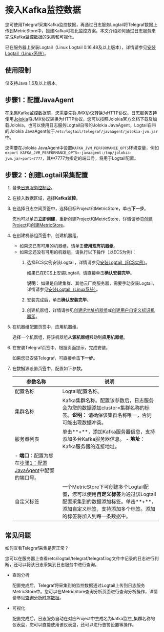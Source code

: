 # 接入Kafka监控数据

您可使用Telegraf采集Kafka监控数据，再通过日志服务Logtail将Telegraf数据上传到MetricStore中，搭建Kafka可视化监控方案。本文介绍如何通过日志服务来完成Kafka监控数据的采集和可视化。

已在服务器上安装Logtail（Linux Logtail 0.16.48及以上版本），详情请参见[安装Logtail（Linux系统）](/cn.zh-CN/数据采集/Logtail采集/安装/安装Logtail（Linux系统）.md)。

## 使用限制

仅支持Java 1.6及以上版本。

## 步骤1：配置JavaAgent

在采集Kafka监控数据前，您需要先将JMX协议转换为HTTP协议。日志服务支持使用[Jolokia](https://jolokia.org/)将JMX协议转换为HTTP协议。您可以按照Jolokia官方文档下载及加载Jolokia，也可以使用日志服务Logtail自带的Jolokia JavaAgent，Logtail自带的Jolokia JavaAgent位于`/etc/logtail/telegraf/javaagent/jolokia-jvm.jar`中。

您需要在Jolokia JavaAgent中设置`KAFKA_JVM_PERFORMANCE_OPTS`环境变量，例如`export KAFKA_JVM_PERFORMANCE_OPTS=-javaagent:/tmp/jolokia-jvm.jar=port=7777`，其中7777为指定的端口号，将用于Logtail配置。

## 步骤2：创建Logtail采集配置

1.  登录[日志服务控制台](https://sls.console.aliyun.com)。

2.  在接入数据区域，选择**Kafka监控**。

3.  在选择日志空间页签中，选择目标Project和MetricStore，单击**下一步**。

    您也可以单击**立即创建**，重新创建Project和MetricStore，详情请参见[创建Project](/cn.zh-CN/数据采集/准备工作/管理Project.md)和[创建MetricStore](/cn.zh-CN/时序存储/管理MetricStore.md)。

4.  在创建机器组页签中，创建机器组。

    -   如果您已有可用的机器组，请单击**使用现有机器组**。
    -   如果您还没有可用的机器组，请执行以下操作（以ECS为例）：
        1.  选择ECS实例安装Logtail，详情请参见[安装Logtail（ECS实例）](/cn.zh-CN/数据采集/Logtail采集/安装/安装Logtail（ECS实例）.md)。

            如果已在ECS上安装Logtail，请直接单击**确认安装完毕**。

            **说明：** 如果是自建集群、其他云厂商服务器，需要手动安装Logtail，详情请参见[安装Logtail（Linux系统）](/cn.zh-CN/数据采集/Logtail采集/安装/安装Logtail（Linux系统）.md#)。

        2.  安装完成后，单击**确认安装完毕**。
        3.  创建机器组，详情请参见[创建IP地址机器组](/cn.zh-CN/数据采集/Logtail采集/机器组/创建IP地址机器组.md)或[创建用户自定义标识机器组](/cn.zh-CN/数据采集/Logtail采集/机器组/创建用户自定义标识机器组.md)。
5.  在机器组配置页签中，应用机器组。

    选择一个机器组，将该机器组从**源机器组**移动到**应用机器组**。

6.  在安装Telegraf页签中，根据页面提示，完成安装。

    如果您已安装Telegraf，可直接单击**下一步**。

7.  在数据源设置页签中，配置如下参数。

    |参数名称|说明|
    |----|--|
    |配置名称|Logtail配置名称。|
    |集群名称|Kafka集群名称。配置该参数后，日志服务会为您的数据添加cluster=集群名称的标签。**说明：** 请确保该集群名称唯一，否则可能出现数据冲突。 |
    |服务器列表|单击**+**，添加Kafka服务器信息，支持添加多台Kafka服务器信息。    -   **地址**：Kafka服务器的连接地址。
    -   **端口**：配置为您在[步骤1：配置JavaAgent](#section_uj1_fpu_0rx)中配置的端口号。 |
    |自定义标签|一个MetricStore下可创建多个Logtail配置，您可以使用**自定义标签**为通过该Logtail配置采集到的数据添加标签。单击**+**，添加自定义标签，支持添加多个标签。添加的标签将加入到每一条数据中。 |


## 常见问题

如何查看Telegraf采集是否正常？

您可以在服务器上查看/etc/ilogtail/telegraf/telegraf.log文件中记录的日志进行判断，还可以将该日志采集到日志服务中进行查询。

-   查询分析

    配置完成后，Telegraf将采集到的监控数据通过Logtail上传到日志服务MetricStore中。您可以在MetricStore查询分析页面进行查询分析操作，详情请参见[查询分析时序数据](/cn.zh-CN/时序存储/查询与分析/查询分析时序数据.md)。

-   可视化

    配置完成后，日志服务自动在对应Project中生成名为kafka监控\_集群名称的仪表盘，您可以直接使用该仪表盘，还可以进行告警设置等操作。


